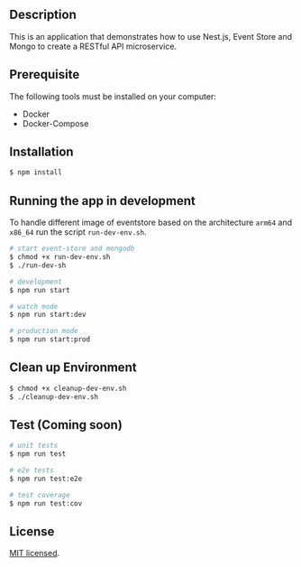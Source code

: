 ## Description

This is an application that demonstrates how to use Nest.js, Event Store and Mongo to create a RESTful API microservice.

## Prerequisite

The following tools must be installed on your computer:

- Docker
- Docker-Compose

## Installation

```bash
$ npm install
```

## Running the app in development

To handle different image of eventstore based on the architecture `arm64` and `x86_64` run the script
`run-dev-env.sh`.

```bash
# start event-store and mongodb
$ chmod +x run-dev-env.sh
$ ./run-dev-sh

# development
$ npm run start

# watch mode
$ npm run start:dev

# production mode
$ npm run start:prod
```

## Clean up Environment

```bash
$ chmod +x cleanup-dev-env.sh
$ ./cleanup-dev-env.sh
```

## Test (Coming soon)

```bash
# unit tests
$ npm run test

# e2e tests
$ npm run test:e2e

# test coverage
$ npm run test:cov
```

## License

[MIT licensed](LICENSE).
